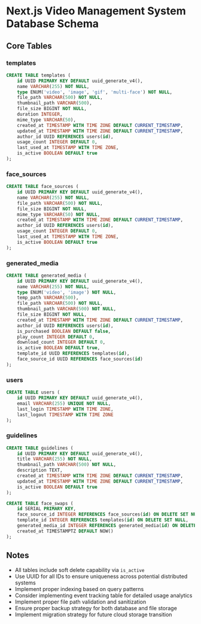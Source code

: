 # Next.js Video Management System Database Schema

## Core Tables

### templates
```sql
CREATE TABLE templates (
    id UUID PRIMARY KEY DEFAULT uuid_generate_v4(),
    name VARCHAR(255) NOT NULL,
    type ENUM('video', 'image', 'gif', 'multi-face') NOT NULL,
    file_path VARCHAR(500) NOT NULL,
    thumbnail_path VARCHAR(500),
    file_size BIGINT NOT NULL,
    duration INTEGER,
    mime_type VARCHAR(50),
    created_at TIMESTAMP WITH TIME ZONE DEFAULT CURRENT_TIMESTAMP,
    updated_at TIMESTAMP WITH TIME ZONE DEFAULT CURRENT_TIMESTAMP,
    author_id UUID REFERENCES users(id),
    usage_count INTEGER DEFAULT 0,
    last_used_at TIMESTAMP WITH TIME ZONE,
    is_active BOOLEAN DEFAULT true
);
```

### face_sources
```sql
CREATE TABLE face_sources (
    id UUID PRIMARY KEY DEFAULT uuid_generate_v4(),
    name VARCHAR(255) NOT NULL,
    file_path VARCHAR(500) NOT NULL,
    file_size BIGINT NOT NULL,
    mime_type VARCHAR(50) NOT NULL,
    created_at TIMESTAMP WITH TIME ZONE DEFAULT CURRENT_TIMESTAMP,
    author_id UUID REFERENCES users(id),
    usage_count INTEGER DEFAULT 0,
    last_used_at TIMESTAMP WITH TIME ZONE,
    is_active BOOLEAN DEFAULT true
);
```

### generated_media
```sql
CREATE TABLE generated_media (
    id UUID PRIMARY KEY DEFAULT uuid_generate_v4(),
    name VARCHAR(255) NOT NULL,
    type ENUM('video', 'image') NOT NULL,
    temp_path VARCHAR(500),
    file_path VARCHAR(500) NOT NULL,
    thumbnail_path VARCHAR(500) NOT NULL,
    file_size BIGINT NOT NULL,
    created_at TIMESTAMP WITH TIME ZONE DEFAULT CURRENT_TIMESTAMP,
    author_id UUID REFERENCES users(id),
    is_purchased BOOLEAN DEFAULT false,
    play_count INTEGER DEFAULT 0,
    download_count INTEGER DEFAULT 0,
    is_active BOOLEAN DEFAULT true,
    template_id UUID REFERENCES templates(id),
    face_source_id UUID REFERENCES face_sources(id)
);
```

### users
```sql
CREATE TABLE users (
    id UUID PRIMARY KEY DEFAULT uuid_generate_v4(),
    email VARCHAR(255) UNIQUE NOT NULL,
    last_login TIMESTAMP WITH TIME ZONE,
    last_logout TIMESTAMP WITH TIME ZONE
);
```

### guidelines
```sql
CREATE TABLE guidelines (
    id UUID PRIMARY KEY DEFAULT uuid_generate_v4(),
    title VARCHAR(255) NOT NULL,
    thumbnail_path VARCHAR(500) NOT NULL,
    description TEXT,
    created_at TIMESTAMP WITH TIME ZONE DEFAULT CURRENT_TIMESTAMP,
    updated_at TIMESTAMP WITH TIME ZONE DEFAULT CURRENT_TIMESTAMP,
    is_active BOOLEAN DEFAULT true
);
```

```sql
CREATE TABLE face_swaps (
    id SERIAL PRIMARY KEY,
    face_source_id INTEGER REFERENCES face_sources(id) ON DELETE SET NULL,
    template_id INTEGER REFERENCES templates(id) ON DELETE SET NULL,
    generated_media_id INTEGER REFERENCES generated_media(id) ON DELETE SET NULL,
    created_at TIMESTAMPTZ DEFAULT NOW()
);
```

## Notes

- All tables include soft delete capability via `is_active`
- Use UUID for all IDs to ensure uniqueness across potential distributed systems
- Implement proper indexing based on query patterns
- Consider implementing event tracking table for detailed usage analytics
- Implement proper file path validation and sanitization
- Ensure proper backup strategy for both database and file storage
- Implement migration strategy for future cloud storage transition
